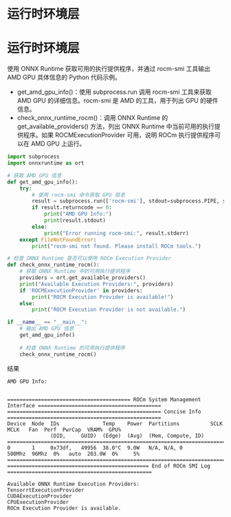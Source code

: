 # 运行时环境层
# 运行时环境层
使用 ONNX Runtime 获取可用的执行提供程序，并通过 rocm-smi 工具输出 AMD GPU 具体信息的 Python 代码示例。
- get_amd_gpu_info()：使用 subprocess.run 调用 rocm-smi 工具来获取 AMD GPU 的详细信息。rocm-smi 是 AMD 的工具，用于列出 GPU 的硬件信息。
- check_onnx_runtime_rocm()：调用 ONNX Runtime 的 
get_available_providers() 方法，列出 ONNX Runtime 中当前可用的执行提供程序。如果 ROCMExecutionProvider 可用，说明 ROCm 执行提供程序可以在 AMD GPU 上运行。
```python
import subprocess
import onnxruntime as ort

# 获取 AMD GPU 信息
def get_amd_gpu_info():
    try:
        # 使用 rocm-smi 命令获取 GPU 信息
        result = subprocess.run(['rocm-smi'], stdout=subprocess.PIPE, stderr=subprocess.PIPE, text=True)
        if result.returncode == 0:
            print("AMD GPU Info:")
            print(result.stdout)
        else:
            print("Error running rocm-smi:", result.stderr)
    except FileNotFoundError:
        print("rocm-smi not found. Please install ROCm tools.")

# 检查 ONNX Runtime 是否可以使用 ROCm Execution Provider
def check_onnx_runtime_rocm():
    # 获取 ONNX Runtime 中的可用执行提供程序
    providers = ort.get_available_providers()
    print("Available Execution Providers:", providers)
    if 'ROCMExecutionProvider' in providers:
        print("ROCM Execution Provider is available!")
    else:
        print("ROCM Execution Provider is not available.")

if __name__ == "__main__":
    # 输出 AMD GPU 信息
    get_amd_gpu_info()
    
    # 检查 ONNX Runtime 的可用执行提供程序
    check_onnx_runtime_rocm()

```

结果
```
AMD GPU Info:


======================================== ROCm System Management Interface ========================================
================================================== Concise Info ==================================================
Device  Node  IDs              Temp    Power  Partitions          SCLK    MCLK   Fan  Perf  PwrCap  VRAM%  GPU%  
              (DID,     GUID)  (Edge)  (Avg)  (Mem, Compute, ID)                                                 
==================================================================================================================
0       1     0x73df,   49956  38.0°C  9.0W   N/A, N/A, 0         500Mhz  96Mhz  0%   auto  203.0W  0%     5%    
==================================================================================================================
============================================== End of ROCm SMI Log ===============================================

Available ONNX Runtime Execution Providers:
TensorrtExecutionProvider
CUDAExecutionProvider
CPUExecutionProvider
ROCm Execution Provider is available.
```
